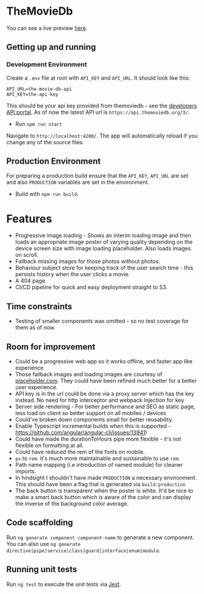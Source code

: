 # TheMovieDb

You can see a live preview [here](http://the-movie-db.william-lee.com).

## Getting up and running

### Development Environment

Create a `.env` file at root with `API_KEY` and `API_URL`. It should look like this:

```env
API_URL=the-movie-db-api
API_KEY=the-api-key
```

This should be your api key provided from themoviedb - see
the [developers API portal](https://developers.themoviedb.org/3/).
As of now the latest API url is `https://api.themoviedb.org/3/`.

- Run `npm run start`

Navigate to `http://localhost:4200/`. The app will automatically reload if you change any of the source files.

## Production Environment

For preparing a production build ensure that the `API_KEY`, `API_URL` are set
and also `PRODUCTION` variables are set in the environment.

- Build with `npm run build`.

# Features

- Progressive image loading - Shows an interim loading image and
  then loads an appropriate image poster of varying quality depending
  on the device screen size with image loading placeholder. Also loads
  images on scroll.
- Fallback missing images for those photos without photos.
- Behaviour subject store for keeping track of the user search time -
  this persists history when the user clicks a movie.
- A 404 page.
- CI/CD pipeline for quick and easy deployment straight to S3.

## Time constraints

- Testing of smaller components was omitted - so no test coverage for them as of now.

## Room for improvement

- Could be a progressive web app so it works offline, and faster app like experience
- Those fallback images and loading images are courtesy of [placeholder.com](placeholder.com).
  They could have been refined much better for a better user experience.
- API key is in the url could be done via a proxy server which has the key instead. No need for http interceptor and webpack Injection for key
- Server side rendering - For better performance and SEO as static page, less load on client so better support on all mobiles / devices
- Could've broken down components small for better reusability.
- Enable Typescript incremental builds when this is supported - https://github.com/angular/angular-cli/issues/13941)
- Could have made the durationToHours pipe more flexible - it's not flexible on formatting at all.
- Could have reduced the rem of the fonts on mobile.
- `px` to `rem`. it's much more maintainable and sustainable to use `rem`.
- Path name mapping (i.e introduction of named module) for cleaner imports.
- In hindsight I shouldn't have made `PRODUCTION` a necessary environment.
  This should have been a flag that is generated via `build:production`
- The back button is transparent when the poster is white. It'd be nice
  to make a smart back button which is aware of the color and can display
  the inverse of the background color average.

## Code scaffolding

Run `ng generate component component-name` to generate a new component. You can also use `ng generate directive|pipe|service|class|guard|interface|enum|module`.

## Running unit tests

Run `ng test` to execute the unit tests via [Jest](https://jestjs.io/).
